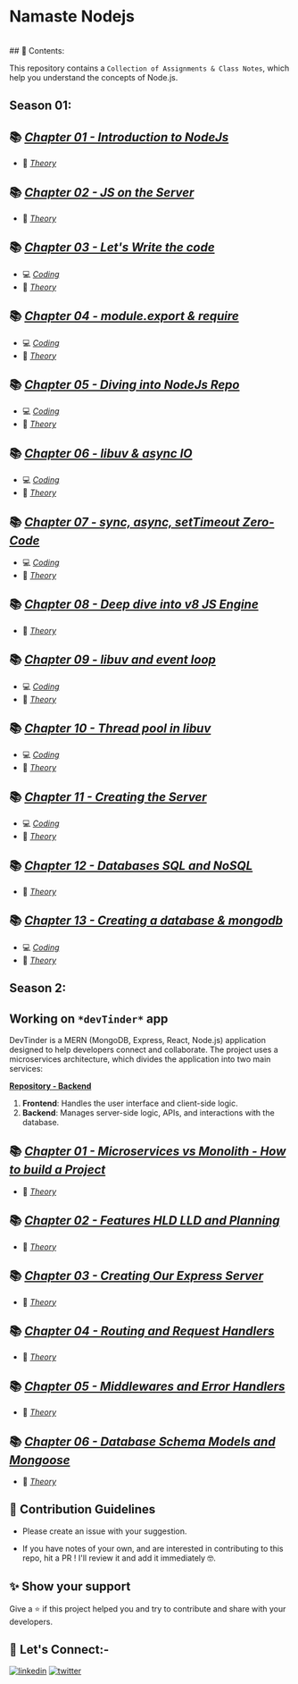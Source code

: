 # Namaste Nodejs
<br>
## 🎨 Contents:

This repository contains a `Collection of Assignments & Class Notes`, which help you understand the concepts of Node.js.

## **Season 01:** 

## 📚 [_Chapter 01 - Introduction to NodeJs_](https://github.com/akshadjaiswal/Namaste-Nodejs/tree/main/Chapter%2001-%20Introduction%20to%20NodeJs)

- 📖 [_Theory_](https://github.com/akshadjaiswal/Namaste-Nodejs/blob/main/Chapter%2001-%20Introduction%20to%20NodeJs/README.md)


## 📚 [_Chapter 02 - JS on the Server_](https://github.com/akshadjaiswal/Namaste-Nodejs/tree/main/Chapter%2002%20JS%20on%20the%20Server)

- 📖 [_Theory_](https://github.com/akshadjaiswal/Namaste-Nodejs/tree/main/Chapter%2002%20JS%20on%20the%20Server#namaste-nodejs---episode-2-summary)

## 📚 [_Chapter 03 - Let's Write the code_](https://github.com/akshadjaiswal/Namaste-Nodejs/tree/main/Chapter%2003%20-%20Let's%20Write%20the%20code)

- 💻 [_Coding_](https://github.com/akshadjaiswal/Namaste-Nodejs/tree/main/Chapter%2003%20-%20Let's%20Write%20the%20code/Code)
- 📖 [_Theory_](https://github.com/akshadjaiswal/Namaste-Nodejs/tree/main/Chapter%2003%20-%20Let's%20Write%20the%20code#namaste-nodejs---episode-3-summary)

## 📚 [_Chapter 04 - module.export & require_](https://github.com/akshadjaiswal/Namaste-Nodejs/tree/main/hapter%2004%20-%20module.export%20%26%20require)

- 💻 [_Coding_](https://github.com/akshadjaiswal/Namaste-Nodejs/tree/main/Chapter%2004%20-%20module.export%20%26%20require/Code)
- 📖 [_Theory_](https://github.com/akshadjaiswal/Namaste-Nodejs/tree/main/Chapter%2004%20-%20module.export%20%26%20require#namaste-nodejs---episode-4-summary)

## 📚 [_Chapter 05 - Diving into NodeJs Repo_](https://github.com/akshadjaiswal/Namaste-Nodejs/tree/main/Chapter%2005%20-%20Diving%20in%20to%20NodeJS%20github%20repo)

- 💻 [_Coding_](https://github.com/akshadjaiswal/Namaste-Nodejs/tree/main/Chapter%2005%20-%20Diving%20in%20to%20NodeJS%20github%20repo/Code)
- 📖 [_Theory_](https://github.com/akshadjaiswal/Namaste-Nodejs/tree/mainChapter%2005%20-%20Diving%20in%20to%20NodeJS%20github%20repo#episode-05--diving-into-the-nodejs-github-repo)

## 📚 [_Chapter 06 - libuv & async IO_](https://github.com/akshadjaiswal/Namaste-Nodejs/tree/main/Chapter%2006%20-%20libuv%20%26%20async%20IO)

- 💻 [_Coding_](https://github.com/akshadjaiswal/Namaste-Nodejs/tree/main/Chapter%2006%20-%20libuv%20%26%20async%20IO/Code)
- 📖 [_Theory_](https://github.com/akshadjaiswal/Namaste-Nodejs/tree/main/Chapter%2006%20-%20libuv%20%26%20async%20IO#episode-06-libuv-and-async-io)

## 📚 [_Chapter 07 - sync, async, setTimeout Zero-Code_](https://github.com/akshadjaiswal/Namaste-Nodejs/tree/main/Chapter%2007%20-%20sync%20async%2C%20setTimeout%20Zero%20-%20Code)

- 💻 [_Coding_](https://github.com/akshadjaiswal/Namaste-Nodejs/tree/main/Chapter%2007%20-%20sync%20async%2C%20setTimeout%20Zero%20-%20Code/Code)
- 📖 [_Theory_](https://github.com/akshadjaiswal/Namaste-Nodejs/tree/main/Chapter%2007%20-%20sync%20async%2C%20setTimeout%20Zero%20-%20Code#understanding-nodejs-v8-libuv-and-file-operations)

## 📚 [_Chapter 08 -  Deep dive into v8 JS Engine_](https://github.com/akshadjaiswal/Namaste-Nodejs/tree/main/Chapter%2008%20-%20%20Deep%20dive%20into%20v8%20JS%20Engine)

- 📖 [_Theory_](https://github.com/akshadjaiswal/Namaste-Nodejs/tree/main/Chapter%2008%20-%20%20Deep%20dive%20into%20v8%20JS%20Engine#v8-javascript-engine-code-execution-phases)

## 📚 [_Chapter 09 - libuv and event loop_](https://github.com/akshadjaiswal/Namaste-Nodejs/tree/main/Chapter%2009%20-%20libuv%20%26%20event%20loop)

- 💻 [_Coding_](https://github.com/akshadjaiswal/Namaste-Nodejs/tree/main/Chapter%2009%20-%20libuv%20%26%20event%20loop/Code)
- 📖 [_Theory_](https://github.com/akshadjaiswal/Namaste-Nodejs/tree/main/Chapter%2009%20-%20libuv%20%26%20event%20loop#understanding-libuv-and-event-loop)

## 📚 [_Chapter 10 - Thread pool in libuv_](https://github.com/akshadjaiswal/Namaste-Nodejs/tree/main/Chapter%2009%20-%20libuv%20%26%20event%20loop)

- 💻 [_Coding_](https://github.com/akshadjaiswal/Namaste-Nodejs/tree/main/Chapter%2010%20-%20Thread%20Pool%20in%20libuv/Code)
- 📖 [_Theory_](https://github.com/akshadjaiswal/Namaste-Nodejs/tree/main/Chapter%2010%20-%20Thread%20Pool%20in%20libuv)

## 📚 [_Chapter 11 - Creating the Server_](https://github.com/akshadjaiswal/Namaste-Nodejs/tree/main/Chapter%2011%20-%20Creating%20the%20Server)

- 💻 [_Coding_](https://github.com/akshadjaiswal/Namaste-Nodejs/tree/main/Chapter%2011%20-%20Creating%20the%20Server/Code)
- 📖 [_Theory_](https://github.com/akshadjaiswal/Namaste-Nodejs/tree/main/Chapter%2011%20-%20Creating%20the%20Server#creating-a-server)

## 📚 [_Chapter 12 - Databases SQL and NoSQL_](https://github.com/akshadjaiswal/Namaste-Nodejs/tree/main/Chapter%2012%20-%20Databases%20%20SQL%20and%20NoSQL)

- 📖 [_Theory_](https://github.com/akshadjaiswal/Namaste-Nodejs/tree/main/Chapter%2012%20-%20Databases%20%20SQL%20and%20NoSQL#creating-a-server-databases---sql--nosql)

## 📚 [_Chapter 13 - Creating a database & mongodb_](https://github.com/akshadjaiswal/Namaste-Nodejs/tree/main/Chapter%2013%20-%20Creating%20a%20database%20%26%20mongodb)

- 💻 [_Coding_](https://github.com/akshadjaiswal/Namaste-Nodejs/tree/main/Chapter%2013%20-%20Creating%20a%20database%20%26%20mongodb/Code)
- 📖 [_Theory_](https://github.com/akshadjaiswal/Namaste-Nodejs/tree/main/Chapter%2013%20-%20Creating%20a%20database%20%26%20mongodb#creating-a-database--mongodb)

##  **Season 2:**

## Working on `*devTinder*` app

DevTinder is a MERN (MongoDB, Express, React, Node.js) application designed to help developers connect and collaborate. The project uses a microservices architecture, which divides the application into two main services:

**[Repository - Backend](https://github.com/akshadjaiswal/devTinder-backend)** 

1. **Frontend**: Handles the user interface and client-side logic.
2. **Backend**: Manages server-side logic, APIs, and interactions with the database.

## 📚 [_Chapter 01 - Microservices vs Monolith - How to build a Project_](https://github.com/akshadjaiswal/Namaste-Nodejs/tree/main/Chapter%20S2%2001%20Microservices%20vs%20Monolith%20-%20How%20to%20build%20a%20project)

- 📖 [_Theory_](https://github.com/akshadjaiswal/Namaste-Nodejs/tree/main/Chapter%20S2%2001%20Microservices%20vs%20Monolith%20-%20How%20to%20build%20a%20project/README.md)

## 📚 [_Chapter 02 - Features HLD LLD and Planning_](https://github.com/akshadjaiswal/Namaste-Nodejs/tree/main/Chapter%20S2%2002%20Features%2C%20HLD%20%20LLD%20and%20Planning)

- 📖 [_Theory_](https://github.com/akshadjaiswal/Namaste-Nodejs/tree/main/Chapter%20S2%2002%20Features%2C%20HLD%20%20LLD%20and%20Planning/README.md)

## 📚 [_Chapter 03 - Creating Our Express Server_](https://github.com/akshadjaiswal/Namaste-Nodejs/tree/main/Chapter%20S2%2003%20Creating%20our%20Express%20server)

- 📖 [_Theory_](https://github.com/akshadjaiswal/Namaste-Nodejs/tree/main/Chapter%20S2%2003%20Creating%20our%20Express%20server/README.md)

## 📚 [_Chapter 04 - Routing and Request Handlers_](https://github.com/akshadjaiswal/Namaste-Nodejs/tree/main/Chapter%20S2%2004%20Routing%20and%20Request%20handlers)

- 📖 [_Theory_](https://github.com/akshadjaiswal/Namaste-Nodejs/tree/main//Chapter%20S2%2004%20Routing%20and%20Request%20handlers/README.md)

## 📚 [_Chapter 05 - Middlewares and Error Handlers_](https://github.com/akshadjaiswal/Namaste-Nodejs/tree/main/Chapter%20S2%2005%20Middlewares%20and%20Error%20Handlers)

- 📖 [_Theory_](https://github.com/akshadjaiswal/Namaste-Nodejs/tree/main/Chapter%20S2%2005%20Middlewares%20and%20Error%20Handlers/README.md)

## 📚 [_Chapter 06 - Database Schema Models and Mongoose_](https://github.com/akshadjaiswal/Namaste-Nodejs/tree/main/Chapter%20S2%2006%20Database%2C%20Schema%2C%20Models%20%26%20Mongoose)

- 📖 [_Theory_](https://github.com/akshadjaiswal/Namaste-Nodejs/tree/main/Chapter%20S2%2006%20Database%2C%20Schema%2C%20Models%20%26%20Mongoose/README.md)

## 🤝 Contribution Guidelines

- Please create an issue with your suggestion.

- If you have notes of your own, and are interested in contributing to this repo, hit a PR ! I'll review it and add it immediately 🤓.


## ✨ Show your support

Give a ⭐️ if this project helped you and try to contribute and share with your developers.

## 🔗 Let's Connect:-

[![linkedin](https://img.shields.io/badge/LinkedIn-0077B5?style=for-the-badge&logo=linkedin&logoColor=white)](https://www.linkedin.com/in/akshadsantoshjaiswal) [![twitter](https://img.shields.io/badge/Twitter-1DA1F2?style=for-the-badge&logo=twitter&logoColor=white)](https://twitter.com/akshad_999)
